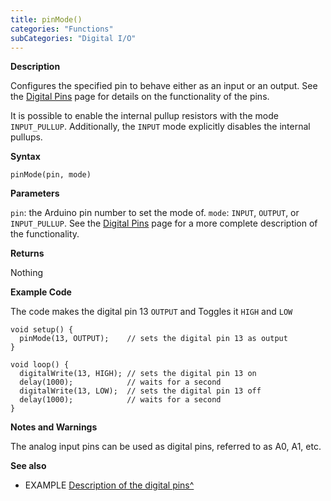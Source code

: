 ```yaml
---
title: pinMode()
categories: "Functions"
subCategories: "Digital I/O"
---
```


**Description**

Configures the specified pin to behave either as an input or an output.
See the [Digital Pins](http://arduino.cc/en/Tutorial/DigitalPins) page
for details on the functionality of the pins.

It is possible to enable the internal pullup resistors with the mode
`INPUT_PULLUP`. Additionally, the `INPUT` mode explicitly disables the
internal pullups.

**Syntax**

`pinMode(pin, mode)`

**Parameters**

`pin`: the Arduino pin number to set the mode of.
`mode`: `INPUT`, `OUTPUT`, or `INPUT_PULLUP`. See the [Digital
Pins](http://arduino.cc/en/Tutorial/DigitalPins) page for a more
complete description of the functionality.

**Returns**

Nothing

**Example Code**

The code makes the digital pin 13 `OUTPUT` and Toggles it `HIGH` and
`LOW`

    void setup() {
      pinMode(13, OUTPUT);    // sets the digital pin 13 as output
    }

    void loop() {
      digitalWrite(13, HIGH); // sets the digital pin 13 on
      delay(1000);            // waits for a second
      digitalWrite(13, LOW);  // sets the digital pin 13 off
      delay(1000);            // waits for a second
    }

**Notes and Warnings**

The analog input pins can be used as digital pins, referred to as A0,
A1, etc.

**See also**

-   EXAMPLE [Description of the digital
    pins^](http://arduino.cc/en/Tutorial/DigitalPins)

